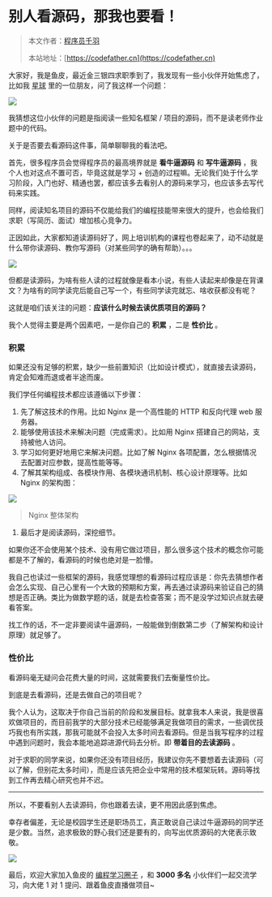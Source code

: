 # 别人看源码，那我也要看！

> 本文作者：[程序员千羽](https://yuyuanweb.feishu.cn/wiki/Abldw5WkjidySxkKxU2cQdAtnah)
>
> 本站地址：[https://codefather.cn](https://codefather.cn)

大家好，我是鱼皮，最近金三银四求职季到了，我发现有一些小伙伴开始焦虑了，比如我 [星球](https://mp.weixin.qq.com/s?__biz=MzI1NDczNTAwMA==&mid=2247505617&idx=1&sn=73c5e2b1ad9b22d93e8fd6153199ab22&scene=21#wechat_redirect) 里的一位朋友，问了我这样一个问题：

![](https://pic.yupi.icu/5563/202311051943774.png)

我猜想这位小伙伴的问题是指阅读一些知名框架 / 项目的源码，而不是读老师作业题中的代码。

关于是否要去看源码这件事，简单聊聊我的看法吧。

首先，很多程序员会觉得程序员的最高境界就是 **看牛逼源码** 和 **写牛逼源码** ，我个人也对这点不置可否，毕竟这就是学习 + 创造的过程嘛。无论我们处于什么学习阶段，入门也好、精通也罢，都应该多去看别人的源码来学习，也应该多去写代码来实践。

同样，阅读知名项目的源码不仅能给我们的编程技能带来很大的提升，也会给我们求职（写简历、面试）增加核心竞争力。

正因如此，大家都知道读源码好了，网上培训机构的课程也卷起来了，动不动就是什么带你读源码、教你写源码（对某些同学的确有帮助）。。。

![](https://pic.yupi.icu/5563/202311051943743.png)

但都是读源码，为啥有些人读的过程就像是看本小说，有些人读起来却像是在背课文？为啥有的同学读完后能自己写一个，有些同学读完就忘、啥收获都没有呢？

这就是咱们该关注的问题：**应该什么时候去读优质项目的源码？**

我个人觉得主要是两个因素吧，一是你自己的 **积累** ，二是 **性价比** 。

### 积累

如果还没有足够的积累，缺少一些前置知识（比如设计模式），就直接去读源码，肯定会知难而退或者半途而废。

我们学任何编程技术都应该遵循以下步骤：

1. 先了解这技术的作用。比如 Nginx 是一个高性能的 HTTP 和反向代理 web 服务器。
2. 能够使用该技术来解决问题（完成需求）。比如用 Nginx 搭建自己的网站，支持被他人访问。
3. 学习如何更好地用它来解决问题。比如了解 Nginx 各项配置，怎么根据情况去配置对应参数，提高性能等等。
4. 了解其架构组成、各模块作用、各模块通讯机制、核心设计原理等。比如 Nginx 的架构图：

![](https://pic.yupi.icu/5563/202311051943738.png)

> Nginx 整体架构

1. 最后才是阅读源码，深挖细节。

如果你还不会使用某个技术、没有用它做过项目，那么很多这个技术的概念你可能都是不了解的，看源码的时候也绝对是一脸懵。

我自己也读过一些框架的源码，我感觉理想的看源码过程应该是：你先去猜想作者会怎么实现、自己心里有一个大致的预期和方案，再去通过读源码来验证自己的猜想是否正确。类比为做数学题的话，就是去检查答案；而不是没学过知识点就去硬看答案。

找工作的话，不一定非要阅读牛逼源码，一般能做到倒数第二步（了解架构和设计原理）就足够了。

### 性价比

看源码毫无疑问会花费大量的时间，这就需要我们去衡量性价比。

到底是去看源码，还是去做自己的项目呢？

我个人认为，这取决于你自己当前的阶段和发展目标。就拿我本人来说，我是很喜欢做项目的，而目前我学的大部分技术已经能够满足我做项目的需求，一些调优技巧我也有所实践，那我可能就不会投入太多时间去看源码。但是当我写程序的过程中遇到问题时，我会本能地追踪进源代码去分析。即 **带着目的去读源码** 。

对于求职的同学来说，如果你还没有项目经历，我建议你先不要想着去读源码（可以了解，但别花太多时间），而是应该先把企业中常用的技术框架玩转。源码等找到工作再去精心研究也并不迟。



------


所以，不要看别人去读源码，你也跟着去读，更不用因此感到焦虑。

幸存者偏差，无论是校园学生还是职场员工，真正敢说自己读过牛逼源码的同学还是少数。当然，追求极致的野心我们还是要有的，向写出优质源码的大佬表示致敬。

![](https://pic.yupi.icu/5563/202311051943747.png)

最后，欢迎大家加入鱼皮的 [编程学习圈子](https://mp.weixin.qq.com/s?__biz=MzI1NDczNTAwMA==&mid=2247505617&idx=1&sn=73c5e2b1ad9b22d93e8fd6153199ab22&scene=21#wechat_redirect) ，和 **3000 多名** 小伙伴们一起交流学习，向大佬 1 对 1 提问、跟着鱼皮直播做项目~